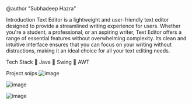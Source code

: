 @author "Subhadeep Hazra"

Introduction
Text Editor is a lightweight and user-friendly text editor designed to provide a streamlined writing experience for users. Whether you're a student, a professional, or an aspiring writer, Text Editor offers a range of essential features without overwhelming complexity. Its clean and intuitive interface ensures that you can focus on your writing without distractions, making it an ideal choice for all your text editing needs.

Tech Stack
🔴 Java
🔴 Swing
🔴 AWT

Project snips
![image](https://github.com/subhadeephazra/NotePad/assets/124555668/6648cf0f-3b7c-4e96-8d4f-fa5cdba4f308)

![image](https://github.com/subhadeephazra/NotePad/assets/124555668/529e65fa-7574-4166-a4b6-e8937d348276)

![image](https://github.com/subhadeephazra/NotePad/assets/124555668/5dc4f476-3f4d-48f6-bf91-61a2752ff5f4)



